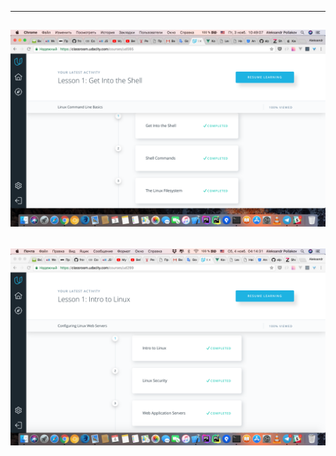 --------------------
![Task_1](/img/Course_1.png)
--------------------
![Task_1](/img/Course_2.png)
--------------------
